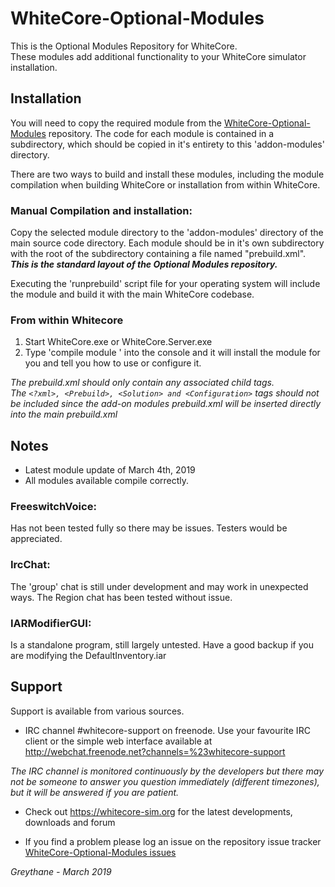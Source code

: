 # WhiteCore-Optional-Modules

This is the Optional Modules Repository for WhiteCore.  
These modules add additional functionality to your WhiteCore simulator installation.

## Installation

You will need to copy the required module from the [WhiteCore-Optional-Modules](https://github.com/WhiteCoreSim/WhiteCore-Optional-Modules)  repository.  The code for each module is contained in a subdirectory, which should be copied in it's entirety to this 'addon-modules' directory.


There are two ways to build and install these modules, including the module compilation when building WhiteCore or installation from within WhiteCore.

### Manual Compilation and installation:
Copy the selected module directory to the 'addon-modules' directory of the main source code directory.
Each module should be in it's own subdirectory with the root of the subdirectory containing a file named "prebuild.xml".  
***This is the standard layout of the Optional Modules repository.***

Executing the 'runprebuild' script file for your operating system will include the module and build it with the main WhiteCore codebase.


### From within Whitecore
1. Start WhiteCore.exe or WhiteCore.Server.exe
2. Type 'compile module <path to the build.am of the module that you want>' into the console and it will install the module for you and tell you how to use or configure it.


*The prebuild.xml should only contain <Project> any associated child tags.  
The `<?xml>, <Prebuild>, <Solution> and <Configuration>` tags should not be included since the add-on modules prebuild.xml will be inserted directly into the main prebuild.xml*


## Notes
- Latest module update of March 4th, 2019
- All modules available compile correctly.

### FreeswitchVoice:
  Has not been tested fully so there may be issues. Testers would be appreciated.
### IrcChat:
  The 'group' chat is still under development and may work in unexpected ways.  The Region chat has been tested without issue.
### IARModifierGUI:
  Is a standalone program, still largely untested.  Have a good backup if you are modifying the DefaultInventory.iar


## Support
Support is available from various sources.

* IRC channel #whitecore-support on freenode.  Use your favourite IRC client or the simple web interface available at
 <http://webchat.freenode.net?channels=%23whitecore-support>
 
 *The IRC channel is monitored continuously by the developers but there may not be someone to answer you question immediately (different timezones), but it will be answered if you are patient.*

* Check out <https://whitecore-sim.org> for the latest developments, downloads and forum

* If you find a problem please log an issue on the repository issue tracker [WhiteCore-Optional-Modules issues](https://github.com/WhiteCoreSim/WhiteCore-Optional-Modules/issues)

*Greythane - March 2019*
